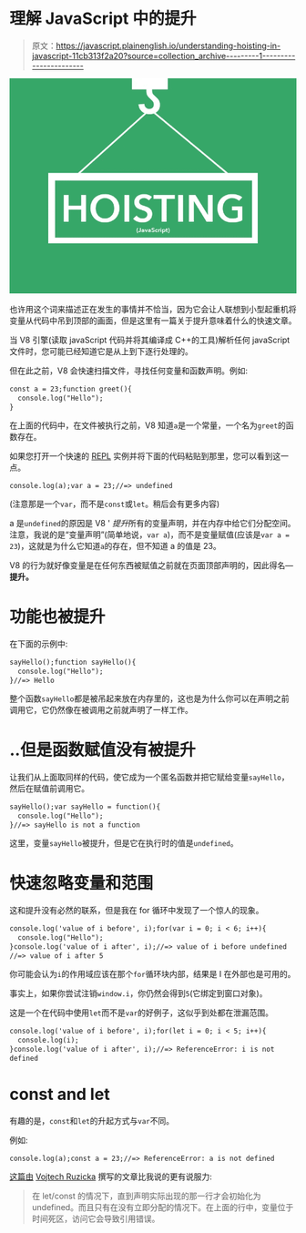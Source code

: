 # 理解 JavaScript 中的提升

> 原文：<https://javascript.plainenglish.io/understanding-hoisting-in-javascript-11cb313f2a20?source=collection_archive---------1----------------------->

![](img/b6dc83e84ce7dea9bfdab229a09e0749.png)

也许用这个词来描述正在发生的事情并不恰当，因为它会让人联想到小型起重机将变量从代码中吊到顶部的画面，但是这里有一篇关于提升意味着什么的快速文章。

当 V8 引擎(读取 javaScript 代码并将其编译成 C++的工具)解析任何 javaScript 文件时，您可能已经知道它是从上到下逐行处理的。

但在此之前，V8 会快速扫描文件，寻找任何变量和函数声明。例如:

```
const a = 23;function greet(){
  console.log("Hello");
}
```

在上面的代码中，在文件被执行之前，V8 知道`a`是一个常量，一个名为`greet`的函数存在。

如果您打开一个快速的 [REPL](https://repl.it/) 实例并将下面的代码粘贴到那里，您可以看到这一点。

```
console.log(a);var a = 23;//=> undefined
```

(注意那是一个`var`，而不是`const`或`let`。稍后会有更多内容)

a 是`undefined`的原因是 V8 ' *提升*所有的变量声明，并在内存中给它们分配空间。注意，我说的是“变量声明”(简单地说，`var a`)，而不是变量赋值(应该是`var a = 23`)，这就是为什么它知道`a`的存在，但不知道 a 的值是 23。

V8 的行为就好像变量是在任何东西被赋值之前就在页面顶部声明的，因此得名— **提升。**

# 功能也被提升

在下面的示例中:

```
sayHello();function sayHello(){
  console.log("Hello");
}//=> Hello
```

整个函数`sayHello`都是被吊起来放在内存里的，这也是为什么你可以在声明之前调用它，它仍然像在被调用之前就声明了一样工作。

# ..但是函数赋值没有被提升

让我们从上面取同样的代码，使它成为一个匿名函数并把它赋给变量`sayHello`，然后在赋值前调用它。

```
sayHello();var sayHello = function(){
  console.log("Hello");
}//=> sayHello is not a function
```

这里，变量`sayHello`被提升，但是它在执行时的值是`undefined`。

# 快速忽略变量和范围

这和提升没有必然的联系，但是我在 for 循环中发现了一个惊人的现象。

```
console.log('value of i before', i);for(var i = 0; i < 6; i++){
  console.log("Hello");
}console.log('value of i after', i);//=> value of i before undefined
//=> value of i after 5
```

你可能会认为`i`的作用域应该在那个`for`循环块内部，结果是 I 在外部也是可用的。

事实上，如果你尝试注销`window.i`，你仍然会得到`5`(它绑定到窗口对象)。

这是一个在代码中使用`let`而不是`var`的好例子，这似乎到处都在泄漏范围。

```
console.log('value of i before', i);for(let i = 0; i < 5; i++){
  console.log(i);
}console.log('value of i after', i);//=> ReferenceError: i is not defined
```

# const and let

有趣的是，`const`和`let`的升起方式与`var`不同。

例如:

```
console.log(a);const a = 23;//=> ReferenceError: a is not defined
```

[这篇由](https://www.vojtechruzicka.com/javascript-hoisting-var-let-const-variables/) [Vojtech Ruzicka](https://www.vojtechruzicka.com/) 撰写的文章比我说的更有说服力:

> 在 let/const 的情况下，直到声明实际出现的那一行才会初始化为 undefined。而且只有在没有立即分配的情况下。在上面的行中，变量位于时间死区，访问它会导致引用错误。